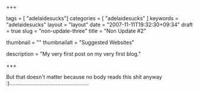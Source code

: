 +++

tags = [ "adelaidesucks"]
categories = [ "adelaidesucks" ]
keywords = "adelaidesucks"
layout = "layout"
date = "2007-11-11T19:32:30+09:34"
draft = true
slug = "non-update-three"
title = "Non Update #2"

thumbnail = ""
thumbnailalt = "Suggested Websites"

description = "My very first post on my very first blog."

+++

But that doesn't matter because no body reads this shit anyway :).....................................................